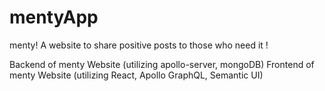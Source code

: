 # mentyApp
menty! A website to share positive posts to those who need it !

Backend of menty Website (utilizing apollo-server, mongoDB)
Frontend of menty Website (utilizing React, Apollo GraphQL, Semantic UI)
